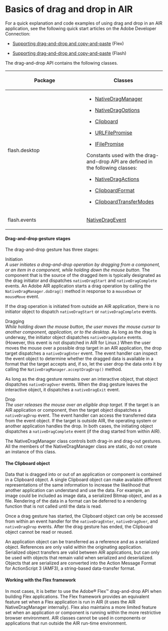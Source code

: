 # Basics of drag and drop in AIR

<div>

For a quick explanation and code examples of using drag and drop in an AIR
application, see the following quick start articles on the Adobe Developer
Connection:

<div>

- [Supporting drag-and-drop and copy-and-paste](http://www.adobe.com/devnet/air/flex/quickstart/scrappy_copy_paste.html)
  (Flex)

- [Supporting drag-and-drop and copy-and-paste](http://www.adobe.com/devnet/air/flash/quickstart/scrappy_copy_paste.html)
  (Flash)

</div>

The drag-and-drop API contains the following classes.

<div>

<table>
<colgroup>
<col style="width: 50%" />
<col style="width: 50%" />
</colgroup>
<thead>
<tr class="header">
<th><p>Package</p></th>
<th><p>Classes</p></th>
</tr>
</thead>
<tbody>
<tr class="odd">
<td><p>flash.desktop</p></td>
<td><div>
<ul class="incremental">
<li><p><a
href="https://help.adobe.com/en_US/FlashPlatform/reference/actionscript/3/flash/desktop/NativeDragManager.html">NativeDragManager</a></p></li>
<li><p><a
href="https://help.adobe.com/en_US/FlashPlatform/reference/actionscript/3/flash/desktop/NativeDragOptions.html">NativeDragOptions</a></p></li>
<li><p><a
href="https://help.adobe.com/en_US/FlashPlatform/reference/actionscript/3/flash/desktop/Clipboard.html">Clipboard</a></p></li>
<li><p><a
href="https://help.adobe.com/en_US/FlashPlatform/reference/actionscript/3/air/desktop/URLFilePromise.html">URLFilePromise</a></p></li>
<li><p><a
href="https://help.adobe.com/en_US/FlashPlatform/reference/actionscript/3/flash/desktop/IFilePromise.html">IFilePromise</a></p></li>
</ul>
</div>
<p>Constants used with the drag-and-drop API are defined in the
following classes:</p>
<div>
<ul class="incremental">
<li><p><a
href="https://help.adobe.com/en_US/FlashPlatform/reference/actionscript/3/flash/desktop/NativeDragActions.html">NativeDragActions</a></p></li>
<li><p><a
href="https://help.adobe.com/en_US/FlashPlatform/reference/actionscript/3/flash/desktop/ClipboardFormats.html">ClipboardFormat</a></p></li>
<li><p><a
href="https://help.adobe.com/en_US/FlashPlatform/reference/actionscript/3/flash/desktop/ClipboardTransferMode.html">ClipboardTransferModes</a></p></li>
</ul>
</div></td>
</tr>
<tr class="even">
<td><p>flash.events</p></td>
<td><p><a
href="https://help.adobe.com/en_US/FlashPlatform/reference/actionscript/3/flash/events/NativeDragEvent.html">NativeDragEvent</a></p></td>
</tr>
</tbody>
</table>

</div>

<div>

#### Drag-and-drop gesture stages

The drag-and-drop gesture has three stages:

Initiation  
_A user initiates a drag-and-drop operation by dragging from a component, or an
item in a component, while holding down the mouse button._ The component that is
the source of the dragged item is typically designated as the drag initiator and
dispatches `nativeDragStart` and `nativeDragComplete` events. An Adobe AIR
application starts a drag operation by calling the `NativeDragManager.doDrag()`
method in response to a `mouseDown` or `mouseMove` event.

If the drag operation is initiated from outside an AIR application, there is no
initiator object to dispatch `nativeDragStart` or `nativeDragComplete` events.

Dragging  
_While holding down the mouse button, the user moves the mouse cursor to another
component, application, or to the desktop._ As long as the drag is underway, the
initiator object dispatches `nativeDragUpdate` events. (However, this event is
not dispatched in AIR for Linux.) When the user moves the mouse over a possible
drop target in an AIR application, the drop target dispatches a
`nativeDragEnter` event. The event handler can inspect the event object to
determine whether the dragged data is available in a format that the target
accepts and, if so, let the user drop the data onto it by calling the
`NativeDragManager.acceptDragDrop()` method.

As long as the drag gesture remains over an interactive object, that object
dispatches `nativeDragOver` events. When the drag gesture leaves the interactive
object, it dispatches a `nativeDragExit` event.

Drop  
_The user releases the mouse over an eligible drop target._ If the target is an
AIR application or component, then the target object dispatches a
`nativeDragDrop` event. The event handler can access the transferred data from
the event object. If the target is outside AIR, the operating system or another
application handles the drop. In both cases, the initiating object dispatches a
`nativeDragComplete` event (if the drag started from within AIR).

The NativeDragManager class controls both drag-in and drag-out gestures. All the
members of the NativeDragManager class are static, do not create an instance of
this class.

</div>

<div>

#### The Clipboard object

Data that is dragged into or out of an application or component is contained in
a Clipboard object. A single Clipboard object can make available different
representations of the same information to increase the likelihood that another
application can understand and use the data. For example, an image could be
included as image data, a serialized Bitmap object, and as a file. Rendering of
the data in a format can be deferred to a rendering function that is not called
until the data is read.

Once a drag gesture has started, the Clipboard object can only be accessed from
within an event handler for the `nativeDragEnter`, `nativeDragOver`, and
`nativeDragDrop` events. After the drag gesture has ended, the Clipboard object
cannot be read or reused.

An application object can be transferred as a reference and as a serialized
object. References are only valid within the originating application. Serialized
object transfers are valid between AIR applications, but can only be used with
objects that remain valid when serialized and deserialized. Objects that are
serialized are converted into the Action Message Format for ActionScript 3
(AMF3), a string-based data-transfer format.

</div>

<div>

#### Working with the Flex framework

In most cases, it is better to use the Adobe® Flex™ drag-and-drop API when
building Flex applications. The Flex framework provides an equivalent feature
set when a Flex application is run in AIR (it uses the AIR NativeDragManager
internally). Flex also maintains a more limited feature set when an application
or component is running within the more restrictive browser environment. AIR
classes cannot be used in components or applications that run outside the AIR
run-time environment.

</div>

</div>

<div>

<div>

</div>

</div>
